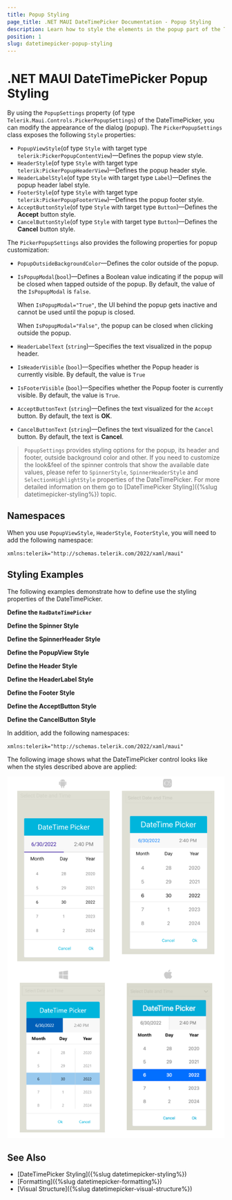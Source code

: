```yaml
---
title: Popup Styling
page_title: .NET MAUI DateTimePicker Documentation - Popup Styling
description: Learn how to style the elements in the popup part of the Telerik UI for .NET MAUI DateTimePicker.
position: 1
slug: datetimepicker-popup-styling
---
```


# .NET MAUI DateTimePicker Popup Styling

By using the `PopupSettings` property (of type `Telerik.Maui.Controls.PickerPopupSettings`) of the DateTimePicker, you can modify the appearance of the dialog (popup). The `PickerPopupSettings` class exposes the following `Style` properties:

* `PopupViewStyle`(of type `Style` with target type `telerik:PickerPopupContentView`)&mdash;Defines the popup view style.
* `HeaderStyle`(of type `Style` with target type `telerik:PickerPopupHeaderView`)&mdash;Defines the popup header style.
* `HeaderLabelStyle`(of type `Style` with target type `Label`)&mdash;Defines the popup header label style.
* `FooterStyle`(of type `Style` with target type `telerik:PickerPopupFooterView`)&mdash;Defines the popup footer style.
* `AcceptButtonStyle`(of type `Style` with target type `Button`)&mdash;Defines the **Accept** button style.
* `CancelButtonStyle`(of type `Style` with target type `Button`)&mdash;Defines the **Cancel** button style.


The `PickerPopupSettings` also provides the following properties for popup customization:


* `PopupOutsideBackgroundColor`&mdash;Defines the color outside of the popup.
* `IsPopupModal`(`bool`)&mdash;Defines a Boolean value indicating if the popup will be closed when tapped outside of the popup. By default, the value of the `IsPopupModal` is `false`.

	When `IsPopupModal="True"`, the UI behind the popup gets inactive and cannot be used until the popup is closed.

	When `IsPopupModal="False"`, the popup can be closed when clicking outside the popup. 	

* `HeaderLabelText` (`string`)&mdash;Specifies the text visualized in the popup header.
* `IsHeaderVisible` (`bool`)&mdash;Specifies whether the Popup header is currently visible. By default, the value is `True`
* `IsFooterVisible` (`bool`)&mdash;Specifies whether the Popup footer is currently visible. By default, the value is `True`.
* `AcceptButtonText` (`string`)&mdash;Defines the text visualized for the `Accept` button. By default, the text is **OK**.
* `CancelButtonText` (`string`)&mdash;Defines the text visualized for the `Cancel` button. By default, the text is **Cancel**.

> `PopupSettings` provides styling options for the popup, its header and footer, outside background color and other. If you need to customize the look&feel of the spinner controls that show the available date values, please refer to `SpinnerStyle`, `SpinnerHeaderStyle` and `SelectionHighlightStyle` properties of the DateTimePicker. For more detailed information on them go to [DateTimePicker Styling]({%slug datetimepicker-styling%}) topic.

## Namespaces

When you use `PopupViewStyle`, `HeaderStyle`, `FooterStyle`, you will need to add the following namespace:

 ```XAML
xmlns:telerik="http://schemas.telerik.com/2022/xaml/maui"
 ```

## Styling Examples

The following examples demonstrate how to define use the styling properties of the DateTimePicker.

**Define the `RadDateTimePicker`**

<snippet id='datetimepicker-popup-style' />

**Define the Spinner Style**

<snippet id='datetimepicker-style-spinner-style' />

**Define the SpinnerHeader Style**

<snippet id='datetimepicker-style-spinner-header-style' />

**Define the PopupView Style**

<snippet id='datetimepicker-style-popupview-style' />

**Define the Header Style**

<snippet id='datetimepicker-style-header-style' />

**Define the HeaderLabel Style**

<snippet id='datetimepicker-style-header-label-style' />

**Define the Footer Style**

<snippet id='datetimepicker-style-footer-style' />

**Define the AcceptButton Style**

<snippet id='datetimepicker-style-accept-button-style' />

**Define the CancelButton Style**

<snippet id='datetimepicker-style-cancel-button-style' />


In addition, add the following namespaces:

 ```XAML
xmlns:telerik="http://schemas.telerik.com/2022/xaml/maui"
 ```

The following image shows what the DateTimePicker control looks like when the styles described above are applied:

![DateTimePicker Popup Style](../images/datetimepicker_popupstyle.png)

## See Also

- [DateTimePicker Styling]({%slug datetimepicker-styling%})
- [Formatting]({%slug datetimepicker-formatting%})
- [Visual Structure]({%slug datetimepicker-visual-structure%})
